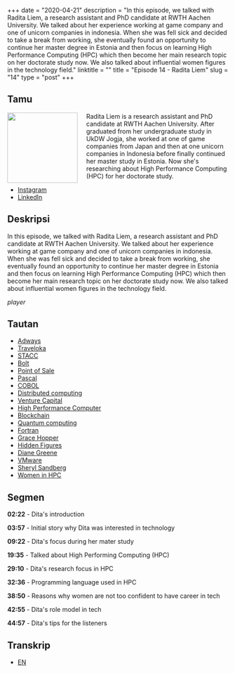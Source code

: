 +++
date = "2020-04-21"
description = "In this episode, we talked with Radita Liem, a research assistant and PhD candidate at RWTH Aachen University. We talked about her experience working at game company and one of unicorn companies in indonesia. When she was fell sick and decided to take a break from working, she eventually found an opportunity to continue her master degree in Estonia and then focus on learning High Performance Computing (HPC) which then become her main research topic on her doctorate study now. We also talked about influential women figures in the technology field."
linktitle = ""
title = "Episode 14 - Radita Liem"
slug = "14"
type = "post"
+++

## Tamu
<img style="float: left; width: 160px; margin-right: 20px;" src="/img/ep14.jpg">

Radita Liem is a research assistant and PhD candidate at RWTH Aachen University. After graduated from her undergraduate study in UkDW Jogja, she worked at one of game companies from Japan and then at one unicorn  companies in Indonesia before finally continued her master study in Estonia. Now she's researching about High Performance Computing (HPC) for her doctorate study.

- [Instagram](https://www.instagram.com/raditaliem/)
- [LinkedIn](https://www.linkedin.com/in/raditaliem/)

## Deskripsi 
In this episode, we talked with Radita Liem, a research assistant and PhD candidate at RWTH Aachen University. We talked about her experience working at game company and one of unicorn companies in indonesia. When she was fell sick and decided to take a break from working, she eventually found an opportunity to continue her master degree in Estonia and then focus on learning High Performance Computing (HPC) which then become her main research topic on her doctorate study now. We also talked about influential women figures in the technology field.

*player*

## Tautan
- [Adways](https://id.linkedin.com/company/adways)
- [Traveloka](https://www.traveloka.com/)
- [STACC](https://www.stacc.ee/)
- [Bolt](https://bolt.eu/en/)
- [Point of Sale](https://en.wikipedia.org/wiki/Point_of_sale)
- [Pascal](https://en.wikipedia.org/wiki/Pascal_(programming_language))
- [COBOL](https://en.wikipedia.org/wiki/COBOL)
- [Distributed computing](https://en.wikipedia.org/wiki/Distributed_computing)
- [Venture Capital](https://en.wikipedia.org/wiki/Venture_capital)
- [High Performance Computer](https://en.wikipedia.org/wiki/Supercomputer)
- [Blockchain](https://en.wikipedia.org/wiki/Blockchain)
- [Quantum computing](https://en.wikipedia.org/wiki/Quantum_computing)
- [Fortran](https://en.wikipedia.org/wiki/Fortran)
- [Grace Hopper](https://en.wikipedia.org/wiki/Grace_Hopper)
- [Hidden Figures](https://en.wikipedia.org/wiki/Hidden_Figures)
- [Diane Greene](https://en.wikipedia.org/wiki/Diane_Greene)
- [VMware](https://en.wikipedia.org/wiki/VMware)
- [Sheryl Sandberg](https://en.wikipedia.org/wiki/Sheryl_Sandberg)
- [Women in HPC](https://womeninhpc.org/)

## Segmen
**02:22** - Dita's introduction

**03:57** - Initial story why Dita was interested in technology

**09:22** - Dita's focus during her mater study

**19:35** - Talked about High Performing Computing (HPC)

**29:10** - Dita's research focus in HPC

**32:36** - Programming language used in HPC

**38:50** - Reasons why women are not too confident to have career in tech

**42:55** - Dita's role model in tech

**44:57** - Dita's tips for the listeners

## Transkrip
- [EN](transcript)
